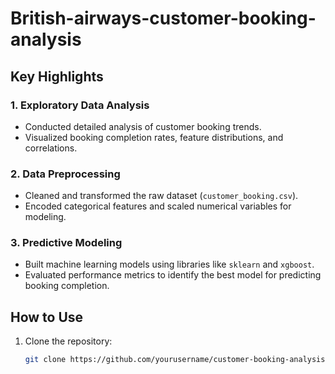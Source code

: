 # British-airways-customer-booking-analysis

## Key Highlights

### 1. **Exploratory Data Analysis**
- Conducted detailed analysis of customer booking trends.
- Visualized booking completion rates, feature distributions, and correlations.

### 2. **Data Preprocessing**
- Cleaned and transformed the raw dataset (`customer_booking.csv`).
- Encoded categorical features and scaled numerical variables for modeling.

### 3. **Predictive Modeling**
- Built machine learning models using libraries like `sklearn` and `xgboost`.
- Evaluated performance metrics to identify the best model for predicting booking completion.

## How to Use

1. Clone the repository:
   ```bash
   git clone https://github.com/yourusername/customer-booking-analysis.git
